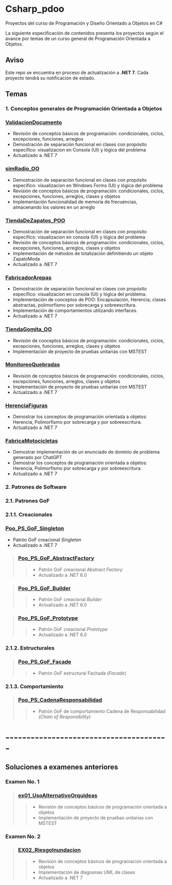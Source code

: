 # Csharp_pdoo
Proyectos del curso de Programación y Diseño Orientado a Objetos en C#

La siguiente especificación de contenidos presenta los proyectos según el avance por temas de un curso general de Programación Orientada a Objetos.

## Aviso
Este repo se encuentra en proceso de actualización a **.NET 7**. Cada proyecto tendrá su notificación de estado.

## Temas

### 1. Conceptos generales de Programación Orientada a Objetos

### [ValidacionDocumento](https://github.com/jdrodas/Csharp_pdoo/tree/master/ValidacionDocumento)
- Revisión de conceptos básicos de programación: condicionales, ciclos, excepciones, funciones, arreglos
- Demostración de separación funcional en clases con propósito específico: visualizacion en Consola (UI) y lógica del problema
- Actualizado a .NET 7

### [simRadio_OO](https://github.com/jdrodas/Csharp_pdoo/tree/master/simRadio_OO)
- Demostración de separación funcional en clases con propósito específico: visualizacion en Windows Forms (UI) y lógica del problema
- Revisión de conceptos básicos de programación: condicionales, ciclos, excepciones, funciones, arreglos, clases y objetos
- Implementación funcionalidad de memoria de frecuencias, almacenando los valores en un arreglo

### [TiendaDeZapatos_POO](https://github.com/jdrodas/Csharp_pdoo/tree/master/TiendaDeZapatos_POO)
- Demostración de separación funcional en clases con propósito específico: visualizacion en consola (UI) y lógica del problema
- Revisión de conceptos básicos de programación: condicionales, ciclos, excepciones, funciones, arreglos, clases y objetos
- Implementación de métodos de totalización definitiendo un objeto ZapatoModa
- Actualizado a .NET 7

### [FabricadorArepas](https://github.com/jdrodas/Csharp_pdoo/tree/master/FabricadorArepas)
- Demostración de separación funcional en clases con propósito específico: visualizacion en consola (UI) y lógica del problema.
- Implementación de conceptos de POO: Encapsulación, Herencia, clases abstractas, polimorfismo por sobrecarga y sobreescritura.
- Implementación de comportamientos utilizando interfaces.
- Actualizado a .NET 7

### [TiendaGomita_OO](https://github.com/jdrodas/Csharp_pdoo/tree/master/TiendaGomita_OO)
- Revisión de conceptos básicos de programación: condicionales, ciclos, excepciones, funciones, arreglos, clases y objetos
- Implementación de proyecto de pruebas unitarias con MSTEST

### [MonitoreoQuebradas](https://github.com/jdrodas/Csharp_pdoo/tree/master/MonitoreoQuebradas)
- Revisión de conceptos básicos de programación: condicionales, ciclos, excepciones, funciones, arreglos, clases y objetos
- Implementación de proyecto de pruebas unitarias con MSTEST
- Actualizado a .NET 7

### [HerenciaFiguras](https://github.com/jdrodas/Csharp_pdoo/tree/master/HerenciaFiguras)
- Demostrar los conceptos de programación orientada a objetos: Herencia, Polimorfismo por sobrecarga y por sobreescritura.
- Actualizado a .NET 7

### [FabricaMotocicletas](https://github.com/jdrodas/Csharp_pdoo/tree/master/FabricaMotocicletas)
- Demostrar implementación de un enunciado de dominio de problema generado por ChatGPT
- Demostrar los conceptos de programación orientada a objetos: Herencia, Polimorfismo por sobrecarga y por sobreescritura.
- Actualizado a .NET 7

### 2. Patrones de Software

### 2.1. Patrones GoF

### 2.1.1. Creacionales

### [Poo_PS_GoF_Singleton](https://github.com/jdrodas/Csharp_pdoo/tree/master/Poo_PS_GoF_Singleton)
- Patrón GoF creacional *Singleton*
- Actualizado a .NET 7

>### [Poo_PS_GoF_AbstractFactory](https://github.com/jdrodas/Csharp_pdoo/tree/master/Poo_PS_GoF_AbstractFactory)
>>- Patrón GoF creacional *Abstract Factory*
>>- Actualizado a .NET 6.0

>### [Poo_PS_GoF_Builder](https://github.com/jdrodas/Csharp_pdoo/tree/master/Poo_PS_GoF_Builder)
>>- Patrón GoF creacional *Builder*
>>- Actualizado a .NET 6.0

>### [Poo_PS_GoF_Prototype](https://github.com/jdrodas/Csharp_pdoo/tree/master/Poo_PS_GoF_Prototype)
>>- Patrón GoF creacional *Prototype*
>>- Actualizado a .NET 6.0

### 2.1.2. Estructurales

>### [Poo_PS_GoF_Facade](https://github.com/jdrodas/Csharp_pdoo/tree/master/Poo_PS_GoF_Facade)
>>- Patrón GoF estructural Fachada (*Facade*)


### 2.1.3. Comportamiento

>### [Poo_PS_CadenaResponsabilidad](https://github.com/jdrodas/Csharp_pdoo/tree/master/Poo_PS_CadenaResponsabilidad)
>>- Patrón GoF de comportamiento Cadena de Responsabilidad (*Chain of Responsibility*)

# ---------------------------------------

## Soluciones a examenes anteriores

### Examen No. 1

>### [ex01_UsoAlternativoOrquideas](https://github.com/jdrodas/Csharp_pdoo/tree/master/ex01_UsoAlternativoOrquideas)
>>- Revisión de conceptos básicos de programación orientada a objetos
>>- Implementación de proyecto de pruebas unitarias con MSTEST

### Examen No. 2

>### [EX02_RiesgoInundacion](https://github.com/jdrodas/Csharp_pdoo/tree/master/EX02_RiesgoInundacion)
>>- Revisión de conceptos básicos de programación orientada a objetos
>>- Implementación de diagramas UML de clases
>>- Actualizado a .NET 7
